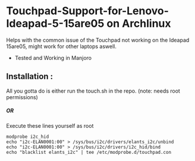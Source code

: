 # Touchpad-Support-for-Lenovo-Ideapad-5-15are05 on Archlinux
Helps with the common issue of the Touchpad not working on the Ideapad 15are05, might work for other laptops aswell.
* Tested and Working in Manjoro


## Installation :

All you gotta do is either run the touch.sh in the repo. (note: needs root permissions)

##### OR

Execute these lines yourself as root

```
modprobe i2c_hid
echo "i2c-ELAN0001:00" > /sys/bus/i2c/drivers/elants_i2c/unbind
echo "i2c-ELAN0001:00" > /sys/bus/i2c/drivers/i2c_hid/bind
echo "blacklist elants_i2c" | tee /etc/modprobe.d/touchpad.con
```



